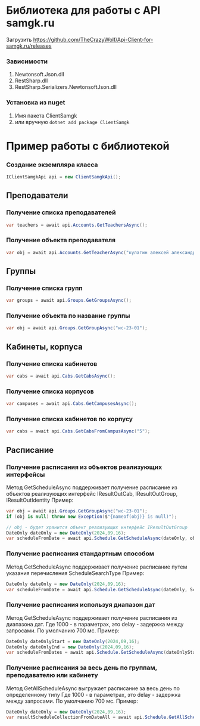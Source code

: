 # Библиотека для работы с API samgk.ru

Загрузить https://github.com/TheCrazyWolf/Api-Client-for-samgk.ru/releases

### Зависимости
1. Newtonsoft.Json.dll
2. RestSharp.dll
3. RestSharp.Serializers.NewtonsoftJson.dll

### Установка из nuget
1. Имя пакета ClientSamgk
2. или вручную
``
dotnet add package ClientSamgk 
``

# Пример работы с библиотекой

### Создание экземпляра класса
```csharp
IClientSamgkApi api = new ClientSamgkApi();
```

## Преподаватели
### Получение списка преподавателей
```csharp
var teachers = await api.Accounts.GetTeachersAsync();
```
### Получение объекта преподавателя
```csharp
var obj = await api.Accounts.GetTeacherAsync("кулагин алексей александрович");
```

## Группы
### Получение списка групп
```csharp
var groups = await api.Groups.GetGroupsAsync();
```

### Получение объекта по название группы
```csharp
var obj = await api.Groups.GetGroupAsync("ис-23-01");
```

## Кабинеты, корпуса
### Получение списка кабинетов
```csharp
var cabs = await api.Cabs.GetCabsAsync();
```

### Получение списка корпусов
```csharp
var campuses = await api.Cabs.GetCampusesAsync();
```

### Получение списка кабинетов по корпусу
```csharp
var cabs = await api.Cabs.GetCabsFromCampusAsync("5");
```

## Расписание

### Получение расписания из объектов реализующих интерфейсы
Метод GetScheduleAsync поддерживает получение расписание из объектов
реализующих интерфейс IResultOutCab, IResultOutGroup, IResultOutIdentity
Пример:
```csharp
var obj = await api.Groups.GetGroupAsync("ис-23-01"); 
if (obj is null) throw new Exception($"{nameof(obj)} is null)");

// obj - будет хранится объект реализующих интерфейс IResultOutGroup
DateOnly dateOnly = new DateOnly(2024,09,16);
var scheduleFromDate = await api.Schedule.GetScheduleAsync(dateOnly, obj);
```

### Получение расписания стандартным способом
Метод GetScheduleAsync поддерживает получение расписание путем указания
перечисления ScheduleSearchType
Пример:
```csharp
DateOnly dateOnly = new DateOnly(2024,09,16);
var scheduleFromDate = await api.Schedule.GetScheduleAsync(dateOnly, ScheduleSearchType.Employee, 2294);
```

### Получение расписания используя диапазон дат
Метод GetScheduleAsync поддерживает получение расписания из диапазона дат. Где 1000 - в параметрах, это delay - задержка
между запросами. По умолчанию 700 мс.
Пример:
```csharp
DateOnly dateOnlyStart = new DateOnly(2024,09,16);
DateOnly dateOnlyEnd = new DateOnly(2024,09,16);
var scheduleFromDates = await api.Schedule.GetScheduleAsync(dateOnlyStart, dateOnlyEnd, ScheduleSearchType.Employee, 2294, 1000);
```

### Получение расписания за весь день по группам, преподавателю или кабинету
Метод GetAllScheduleAsync выгружает расписание за весь день по определенному типу
Где 1000 - в параметрах, это delay - задержка
между запросами. По умолчанию 700 мс.
Пример:
```csharp
DateOnly dateOnly = new DateOnly(2024,09,16);
var resultScheduleCollectionFromDateAll = await api.Schedule.GetAllScheduleAsync(dateOnly, ScheduleSearchType.Employee, 1000);
```